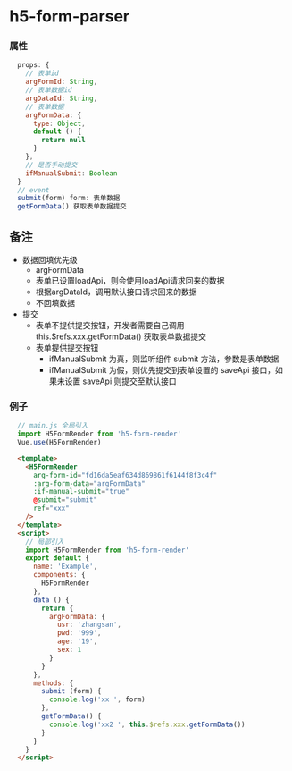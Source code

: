 # h5-form-parser

### 属性
```js
  props: {
    // 表单id
    argFormId: String,
    // 表单数据id
    argDataId: String,
    // 表单数据
    argFormData: {
      type: Object,
      default () {
        return null
      }
    },
    // 是否手动提交
    ifManualSubmit: Boolean
  }
  // event
  submit(form) form: 表单数据
  getFormData() 获取表单数据提交
```

## 备注
- 数据回填优先级
  - argFormData
  - 表单已设置loadApi，则会使用loadApi请求回来的数据
  - 根据argDataId，调用默认接口请求回来的数据
  - 不回填数据
- 提交
  - 表单不提供提交按钮，开发者需要自己调用 this.$refs.xxx.getFormData() 获取表单数据提交
  - 表单提供提交按钮
    - ifManualSubmit 为真，则监听组件 submit 方法，参数是表单数据
    - ifManualSubmit 为假，则优先提交到表单设置的 saveApi 接口，如果未设置 saveApi 则提交至默认接口

### 例子
```js
  // main.js 全局引入
  import H5FormRender from 'h5-form-render'
  Vue.use(H5FormRender)
```

```html
  <template>
    <H5FormRender
      arg-form-id="fd16da5eaf634d869861f6144f8f3c4f"
      :arg-form-data="argFormData"
      :if-manual-submit="true"
      @submit="submit"
      ref="xxx"
    />
  </template>
  <script>
    // 局部引入
    import H5FormRender from 'h5-form-render'
    export default {
      name: 'Example',
      components: {
        H5FormRender
      },
      data () {
        return {
          argFormData: {
            usr: 'zhangsan',
            pwd: '999',
            age: '19',
            sex: 1
          }
        }
      },
      methods: {
        submit (form) {
          console.log('xx ', form)
        },
        getFormData() {
          console.log('xx2 ', this.$refs.xxx.getFormData())
        }
      }
    }
  </script>
```
